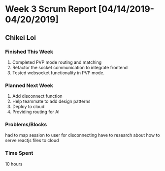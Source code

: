 # Week 3 Scrum Report [04/14/2019-04/20/2019]

## Chikei Loi

### Finished This Week
1. Completed PVP mode routing and matching
2. Refactor the socket communication to integrate frontend
3. Tested websocket functionality in PVP mode.
### Planned Next Week
1. Add disconnect function 
2. Help teammate to add design patterns
3. Deploy to cloud
4. Providing routing for AI
### Problems/Blocks
had to map session to user for disconnecting
have to research about how to serve reactjs files to cloud

### Time Spent
10 hours
